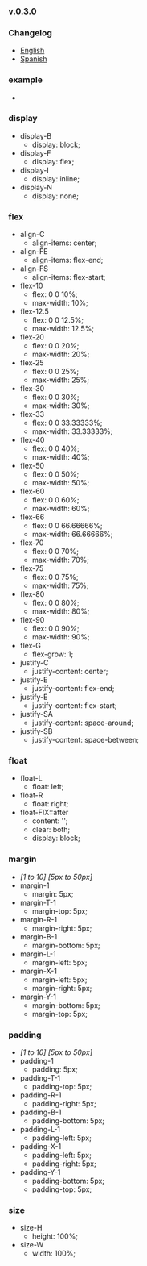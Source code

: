 ### v.0.3.0

### Changelog
- [English](https://github.com/ifedu/ohmygrid/blob/master/docs/CHANGELOG/EN_US.md)
- [Spanish](https://github.com/ifedu/ohmygrid/blob/master/docs/CHANGELOG/ES.md)

### example
- <div class='omg display-F justify-C'></div>

### display
- display-B
    - display: block;
- display-F
    - display: flex;
- display-I
    - display: inline;
- display-N
    - display: none;

### flex
- align-C
    - align-items: center;
- align-FE
    - align-items: flex-end;
- align-FS
    - align-items: flex-start;
- flex-10
    - flex: 0 0 10%;
    - max-width: 10%;
- flex-12.5
    - flex: 0 0 12.5%;
    - max-width: 12.5%;
- flex-20
    - flex: 0 0 20%;
    - max-width: 20%;
- flex-25
    - flex: 0 0 25%;
    - max-width: 25%;
- flex-30
    - flex: 0 0 30%;
    - max-width: 30%;
- flex-33
    - flex: 0 0 33.33333%;
    - max-width: 33.33333%;
- flex-40
    - flex: 0 0 40%;
    - max-width: 40%;
- flex-50
    - flex: 0 0 50%;
    - max-width: 50%;
- flex-60
    - flex: 0 0 60%;
    - max-width: 60%;
- flex-66
    - flex: 0 0 66.66666%;
    - max-width: 66.66666%;
- flex-70
    - flex: 0 0 70%;
    - max-width: 70%;
- flex-75
    - flex: 0 0 75%;
    - max-width: 75%;
- flex-80
    - flex: 0 0 80%;
    - max-width: 80%;
- flex-90
    - flex: 0 0 90%;
    - max-width: 90%;
- flex-G
    - flex-grow: 1;
- justify-C
    - justify-content: center;
- justify-E
    - justify-content: flex-end;
- justify-E
    - justify-content: flex-start;
- justify-SA
    - justify-content: space-around;
- justify-SB
    - justify-content: space-between;

### float
- float-L
    - float: left;
- float-R
    - float: right;
- float-FIX::after
    - content: '';
    - clear: both;
    - display: block;

### margin
- *[1 to 10] [5px to 50px]*
- margin-1
    - margin: 5px;
- margin-T-1
    - margin-top: 5px;
- margin-R-1
    - margin-right: 5px;
- margin-B-1
    - margin-bottom: 5px;
- margin-L-1
    - margin-left: 5px;
- margin-X-1
    - margin-left: 5px;
    - margin-right: 5px;
- margin-Y-1
    - margin-bottom: 5px;
    - margin-top: 5px;

### padding
- *[1 to 10] [5px to 50px]*
- padding-1
    - padding: 5px;
- padding-T-1
    - padding-top: 5px;
- padding-R-1
    - padding-right: 5px;
- padding-B-1
    - padding-bottom: 5px;
- padding-L-1
    - padding-left: 5px;
- padding-X-1
    - padding-left: 5px;
    - padding-right: 5px;
- padding-Y-1
    - padding-bottom: 5px;
    - padding-top: 5px;

### size
- size-H
    - height: 100%;
- size-W
    - width: 100%;